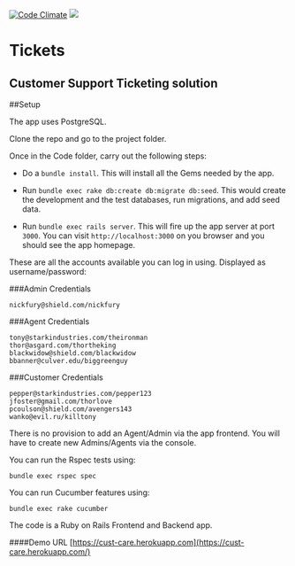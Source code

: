[![Code Climate](https://codeclimate.com/github/gauravmanchanda/tickets/badges/gpa.svg)](https://codeclimate.com/github/gauravmanchanda/tickets)
[![](https://circleci.com/gh/gauravmanchanda/tickets.svg?style=shield)](https://circleci.com/gh/gauravmanchanda/tickets)

# Tickets
## Customer Support Ticketing solution

##Setup

The app uses PostgreSQL.

Clone the repo and go to the project folder.

Once in the Code folder, carry out the following steps:

* Do a `bundle install`. This will install all the Gems needed by the app.

* Run `bundle exec rake db:create db:migrate db:seed`. This would create the development and the test databases, run migrations, and add seed data.

* Run `bundle exec rails server`. This will fire up the app server at port `3000`. You can visit `http://localhost:3000` on you browser and you should see the app homepage.

These are all the accounts available you can log in using. Displayed as username/password:


###Admin Credentials

```
nickfury@shield.com/nickfury
```


###Agent Credentials

```
tony@starkindustries.com/theironman
thor@asgard.com/thortheking
blackwidow@shield.com/blackwidow
bbanner@culver.edu/biggreenguy
```

###Customer Credentials

```
pepper@starkindustries.com/pepper123
jfoster@gmail.com/thorlove
pcoulson@shield.com/avengers143
wanko@evil.ru/killtony
```

There is no provision to add an Agent/Admin via the app frontend. You will have to create new Admins/Agents via the console.

You can run the Rspec tests using:

  `bundle exec rspec spec`

You can run Cucumber features using:

  `bundle exec rake cucumber`


The code is a Ruby on Rails Frontend and Backend app.

####Demo URL
[https://cust-care.herokuapp.com](https://cust-care.herokuapp.com/)
